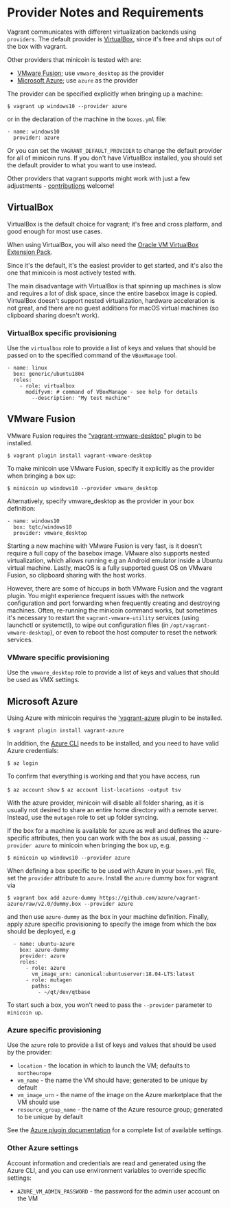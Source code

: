 # Provider Notes and Requirements

Vagrant communicates with different virtualization backends using `providers`.
The default provider is [VirtualBox](https://virtualbox.org), since it's free
and ships out of the box with vagrant.

Other providers that minicoin is tested with are:

* [VMware Fusion](https://www.vmware.com/products/fusion.html); use `vmware_desktop`
as the provider
* [Microsoft Azure](https://portal.azure.com); use `azure` as the provider

The provider can be specified explicitly when bringing up a machine:

`$ vagrant up windows10 --provider azure`

or in the declaration of the machine in the `boxes.yml` file:

```
- name: windows10
  provider: azure
```

Or you can set the `VAGRANT_DEFAULT_PROVIDER` to change the default provider
for all of minicoin runs. If you don't have VirtualBox installed, you should
set the default provider to what you want to use instead.

Other providers that vagrant supports might work with just a few adjustments -
[contributions](contributing.md) welcome!

## VirtualBox

VirtualBox is the default choice for vagrant; it's free and cross platform,
and good enough for most use cases.

When using VirtualBox, you will also need the
[Oracle VM VirtualBox Extension Pack](https://www.virtualbox.org/wiki/Downloads).

Since it's the default, it's the easiest provider to get started, and it's
also the one that minicoin is most actively tested with.

The main disadvantage with VirtualBox is that spinning up machines is slow and
requires a lot of disk space, since the entire basebox image is copied. VirtualBox
doesn't support nested virtualization, hardware acceleration is not great, and
there are no guest additions for macOS virtual machines (so clipboard sharing
doesn't work).


### VirtualBox specific provisioning

Use the `virtualbox` role to provide a list of keys and values that
should be passed on to the specified command of the `VBoxManage` tool.

```
- name: linux
  box: generic/ubuntu1804
  roles:
    - role: virtualbox
      modifyvm: # command of VBoxManage - see help for details
        --description: "My test machine"
```

## VMware Fusion

VMware Fusion requires the
["vagrant-vmware-desktop"](https://www.vagrantup.com/docs/providers/vmware) plugin
to be installed.

`$ vagrant plugin install vagrant-vmware-desktop`

To make minicoin use VMware Fusion, specify it explicitly as the provider when
bringing a box up:

`$ minicoin up windows10 --provider vmware_desktop`

Alternatively, specify vmware_desktop as the provider in your box definition:

```
- name: windows10
  box: tqtc/windows10
  provider: vmware_desktop
```

Starting a new machine with VMware Fusion is very fast, is it doesn't require a full copy
of the basebox image. VMware also supports nested virtualization, which allows running
e.g an Android emulator inside a Ubuntu virtual machine. Lastly, macOS is a fully
supported guest OS on VMware Fusion, so clipboard sharing with the host works.

However, there are some of hiccups in both VMware Fusion and the vagrant plugin. You
might experience frequent issues with the network configuration and port forwarding when
frequently creating and destroying machines. Often, re-running the minicoin command works,
but sometimes it's necessary to restart the `vagrant-vmware-utility` services (using
launchctl or systemctl), to wipe out configuration files (in `/opt/vagrant-vmware-desktop`),
or even to reboot the host computer to reset the network services.

### VMware specific provisioning

Use the `vmware_desktop` role to provide a list of keys and values that
should be used as VMX settings.


## Microsoft Azure

Using Azure with minicoin requires the
['vagrant-azure](https://github.com/Azure/vagrant-azure) plugin to be installed.

`$ vagrant plugin install vagrant-azure`

In addition, the [Azure CLI](https://docs.microsoft.com/en-us/cli/azure/install-azure-cli)
needs to be installed, and you need to have valid Azure credentials:

`$ az login`

To confirm that everything is working and that you have access, run

`$ az account show`
`$ az account list-locations -output tsv`

With the azure provider, minicoin will disable all folder sharing, as it is usually
not desired to share an entire home directory with a remote server. Instead, use
the `mutagen` role to set up folder syncing.

If the box for a machine is available for azure as well and defines the azure-specific
attributes, then you can work with the box as usual, passing `--provider azure` to
minicoin when bringing the box up, e.g.

`$ minicoin up windows10 --provider azure`

When defining a box specific to be used with Azure in your `boxes.yml` file, set the
`provider` attribute to `azure`. Install the `azure` dummy box for vagrant via

`$ vagrant box add azure-dummy https://github.com/azure/vagrant-azure/raw/v2.0/dummy.box --provider azure`

and then use `azure-dummy` as the box in your machine definition. Finally, apply azure specific
provisioning to specify the image from which the box should be deployed, e.g

```
  - name: ubuntu-azure
    box: azure-dummy
    provider: azure
    roles:
      - role: azure
        vm_image_urn: canonical:ubuntuserver:18.04-LTS:latest
      - role: mutagen
        paths:
          - ~/qt/dev/qtbase
```

To start such a box, you won't need to pass the `--provider` parameter to `minicoin up`.

### Azure specific provisioning

Use the `azure` role to provide a list of keys and values that should be
used by the provider:

* `location` - the location in which to launch the VM; defaults to `northeurope`
* `vm_name` - the name the VM should have; generated to be unique by default
* `vm_image_urn` - the name of the image on the Azure marketplace that the VM should use
* `resource_group_name` - the name of the Azure resource group; generated to be unique by default

See the [Azure plugin documentation](https://github.com/azure/vagrant-azure) for a complete list
of available settings.

### Other Azure settings

Account information and credentials are read and generated using the Azure CLI,
and you can use environment variables to override specific settings:

* `AZURE_VM_ADMIN_PASSWORD` - the password for the admin user account on the VM
